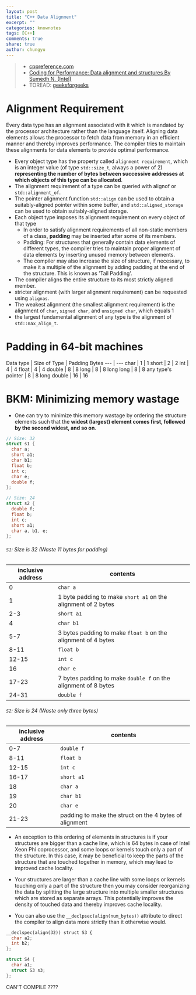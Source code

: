 ```yaml
---
layout: post
title: "C++ Data Alignment"
excerpt: ""
categories: knownotes
tags: [C++]
comments: true
share: true
author: chungyu
---
```


> * [cppreference.com](http://en.cppreference.com/w/cpp/language/object)
> * [Coding for Performance: Data alignment and structures By Sumedh N. (Intel)](https://software.intel.com/en-us/articles/coding-for-performance-data-alignment-and-structures)
> * TOREAD:  [geeksforgeeks](http://www.geeksforgeeks.org/structure-member-alignment-padding-and-data-packing/)

# Alignment Requirement
Every data type has an alignment associated with it which is mandated by the processor architecture rather than the language itself. Aligning data elements allows the processor to fetch data from memory in an efficient manner and thereby improves performance. The compiler tries to maintain these alignments for data elements to provide optimal performance.

* Every object type has the property called `alignment requirement`, which is an integer value (of type `std::size_t`, always a power of 2) **representing the number of bytes between successive addresses at which objects of this type can be allocated**.
* The alignment requirement of a type can be queried with alignof or `std::alignment_of`.
* The pointer alignment function `std::align` can be used to obtain a suitably-aligned pointer within some buffer, and `std::aligned_storage` can be used to obtain suitably-aligned storage.
* Each object type imposes its alignment requirement on every object of that type
  * In order to satisfy alignment requirements of all non-static members of a class, **padding** may be inserted after some of its members.
  * Padding: For structures that generally contain data elements of different types, the compiler tries to maintain proper alignment of data elements by inserting unused memory between elements.
  * The compiler may also increase the size of structure, if necessary, to make it a multiple of the alignment by adding padding at the end of the structure. This is known as 'Tail Padding'.
* The compiler aligns the entire structure to its most strictly aligned member.  
* stricter alignment (with larger alignment requirement) can be requested using `alignas`.
* The weakest alignment (the smallest alignment requirement) is the alignment of `char`, `signed char`, and `unsigned char`, which equals 1
* the largest fundamental alignment of any type is the alignment of `std::max_align_t`.

# Padding in 64-bit machines

Data type | Size of Type | Padding Bytes
--- | ---
char | 1 | 1
short | 2 | 2
int | 4 | 4
float | 4 | 4
double | 8 | 8
long | 8 | 8
long long | 8 | 8
any type's pointer | 8 | 8
long double | 16 | 16

# BKM: Minimizing memory wastage
* One can try to minimize this memory wastage by ordering the structure elements such that the **widest (largest) element comes first, followed by the second widest, and so on**.

```cpp
// Size: 32
struct s1 {
  char a;
  short a1;
  char b1;
  float b;
  int c;
  char e;
  double f;
};
```

```cpp
// Size: 24
struct s2 {
  double f;
  float b;
  int c;
  short a1;
  char a, b1, e;
};
```
###### `S1`: Size is 32 (Waste 11 bytes for padding)
inclusive address | contents
--- | ---
0 | `char a`
1 | 1 byte padding to make `short a1` on the alignment of 2 bytes
2-3 | `short a1`
4 | `char b1`
5-7 | 3 bytes padding to make `float b` on the alignment of 4 bytes
8-11 | `float b`
12-15 | `int c`
16 | `char e`
17-23 | 7 bytes padding to make `double f` on the alignment of 8 bytes
24-31 | `double f`

###### `S2`: Size is 24 (Waste only three bytes)
inclusive address | contents
--- | ---
0-7 | `double f`
8-11 | `float b`
12-15 | `int c`
16-17 | `short a1`
18 | `char a`
19 | `char b1`
20 | `char e`
21-23 | padding to make the struct on the 4 bytes of alignment

* An exception to this ordering of elements in structures is if your structures are bigger than a cache line, which is 64 bytes in case of Intel Xeon Phi coprocessor, and some loops or kernels touch only a part of the structure. In this case, it may be beneficial to keep the parts of the structure that are touched together in memory, which may lead to improved cache locality.

* Your structures are larger than a cache line with some loops or kernels touching only a part of the structure then you may consider reorganizing the data by splitting the large structure into multiple smaller structures which are stored as separate arrays. This potentially improves the density of touched data and thereby improves cache locality.

* You can also use the `__declpsec(align(num_bytes))` attribute to direct the compiler to align data more strictly than it otherwise would.

```cpp
__declspec(align(32)) struct S3 {
  char a2;
  int b2;
};

struct S4 {
  char a1;
  struct S3 s3;
};
```
CAN'T COMPILE ????
